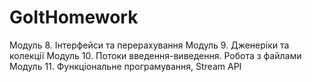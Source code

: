 # GoItHomework
Модуль 8. Інтерфейси та перерахування
Модуль 9. Дженеріки та колекції
Модуль 10. Потоки введення-виведення. Робота з файлами
Модуль 11. Функціональне програмування, Stream API
